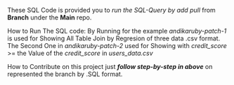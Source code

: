 These SQL Code is provided you to _run the SQL-Query by add pull_ from **Branch** under the **Main** repo.

How to Run The SQL code:
By Running for the example _andikaruby-patch-1_ is used for Showing All Table Join by Regresion of three data .csv format.
    The Second One in _andikaruby-patch-2_ used for Showing with _credit_score_ >= the Value of the _credit_score_ in _users_data.csv_

How to Contribute on this project just **_follow step-by-step in above_** on represented the branch by .SQL format.
